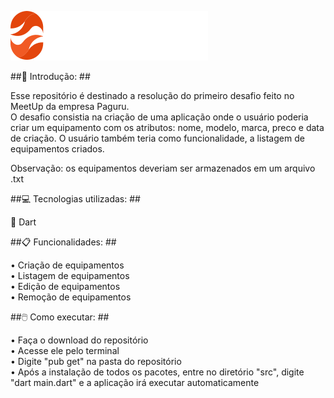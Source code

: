![logo](https://github.com/Levils114/Desafio01_Paguru/blob/master/src/assets/logo.svg)

##🔎 Introdução: ##
  
  Esse repositório é destinado a resolução do primeiro desafio feito no MeetUp da empresa Paguru.  
  O desafio consistia na criação de uma aplicação onde o usuário poderia criar um equipamento com os atributos: nome, modelo, marca, preco e data de criação. 
  O usuário também teria como funcionalidade, a listagem de equipamentos criados. 
    
  Observação: os equipamentos deveriam ser armazenados em um arquivo .txt
  
##💻 Tecnologias utilizadas:  ##
  
  🎯 Dart
    
##📋 Funcionalidades: ## 

  • Criação de equipamentos  
  • Listagem de equipamentos  
  • Edição de equipamentos  
  • Remoção de equipamentos
  
##🖱️ Como executar: ##   
  
  • Faça o download do repositório  
  • Acesse ele pelo terminal  
  • Digite "pub get" na pasta do repositório  
  • Após a instalação de todos os pacotes, entre no diretório "src", digite "dart main.dart" e a aplicação irá executar automaticamente  
  

